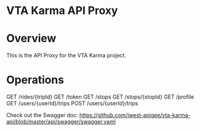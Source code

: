 # VTA Karma API Proxy 

# Overview
This is the API Proxy for the VTA Karma project.
 

# Operations

GET /rides/{tripId}
GET /token
GET /stops
GET /stops/{stopId}
GET /profile
GET /users/{userId}/trips
POST /users/{userId}/trips

Check out the Swagger doc: https://github.com/jwest-apigee/vta-karma-api/blob/master/api/swagger/swagger.yaml